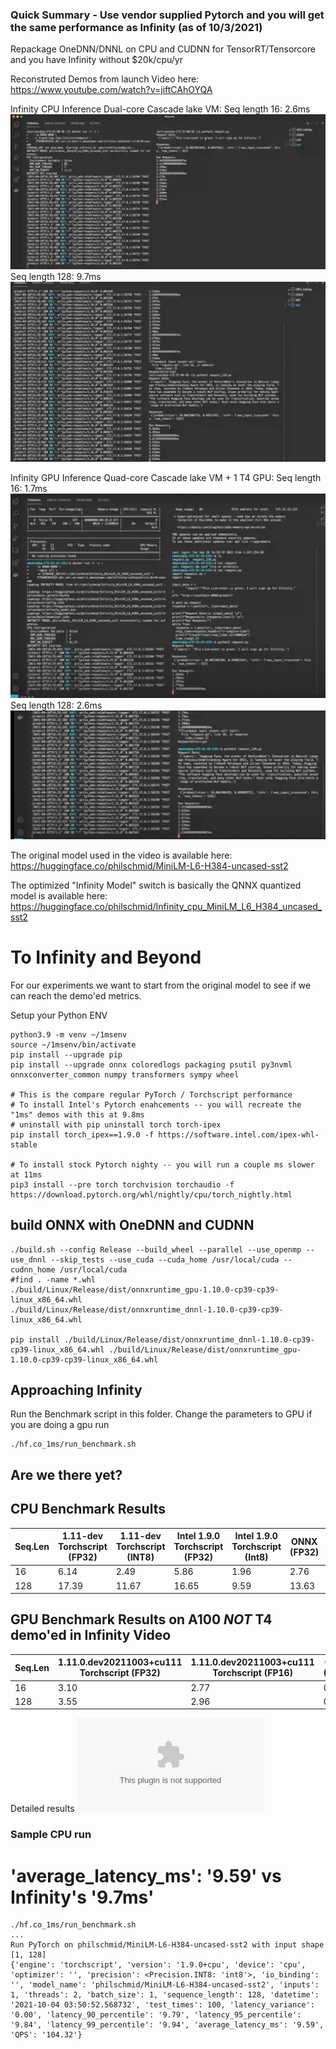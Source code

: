 
### Quick Summary - Use vendor supplied Pytorch and you will get the same performance as Infinity (as of 10/3/2021)
Repackage OneDNN/DNNL on CPU and CUDNN for TensorRT/Tensorcore and you have Infinity without $20k/cpu/yr


Reconstruted Demos from launch Video here: https://www.youtube.com/watch?v=jiftCAhOYQA

Infinity CPU Inference Dual-core Cascade lake VM:
Seq length 16:  2.6ms
![cpu 16](images/cpu_16_2_5ms.png)
Seq length 128:  9.7ms
![gpu 128](images/cpu_9_7ms.png)

Infinity GPU Inference Quad-core Cascade lake VM + 1 T4 GPU:
Seq length 16:  1.7ms
![cpu 16](images/gpu_16_1_7ms.png)
Seq length 128:  2.6ms
![gpu 128](images/gpu_128_2_6ms.png)


The original model used in the video is available here: https://huggingface.co/philschmid/MiniLM-L6-H384-uncased-sst2

The optimized "Infinity Model" switch is basically the QNNX quantized model is available here:
	https://huggingface.co/philschmid/Infinity_cpu_MiniLM_L6_H384_uncased_sst2

# To Infinity and Beyond
For our experiments we want to start from the original model to see if we can reach the demo'ed metrics. 

Setup your Python ENV
```
python3.9 -m venv ~/1msenv
source ~/1msenv/bin/activate
pip install --upgrade pip
pip install --upgrade onnx coloredlogs packaging psutil py3nvml onnxconverter_common numpy transformers sympy wheel

# This is the compare regular PyTorch / Torchscript performance
# To install Intel's Pytorch enahcements -- you will recreate the "1ms" demos with this at 9.8ms
# uninstall with pip uninstall torch torch-ipex
pip install torch_ipex==1.9.0 -f https://software.intel.com/ipex-whl-stable

# To install stock Pytorch nighty -- you will run a couple ms slower at 11ms
pip3 install --pre torch torchvision torchaudio -f https://download.pytorch.org/whl/nightly/cpu/torch_nightly.html

```

## build ONNX with OneDNN and CUDNN

```
./build.sh --config Release --build_wheel --parallel --use_openmp --use_dnnl --skip_tests --use_cuda --cuda_home /usr/local/cuda --cudnn_home /usr/local/cuda
#find . -name *.whl
./build/Linux/Release/dist/onnxruntime_gpu-1.10.0-cp39-cp39-linux_x86_64.whl
./build/Linux/Release/dist/onnxruntime_dnnl-1.10.0-cp39-cp39-linux_x86_64.whl

pip install ./build/Linux/Release/dist/onnxruntime_dnnl-1.10.0-cp39-cp39-linux_x86_64.whl ./build/Linux/Release/dist/onnxruntime_gpu-1.10.0-cp39-cp39-linux_x86_64.whl
```

## Approaching Infinity
Run the Benchmark script in this folder. Change the parameters to GPU if you are doing a gpu run

```
./hf.co_1ms/run_benchmark.sh
```

## Are we there yet? 

## CPU Benchmark Results

| Seq.Len |  1.11-dev Torchscript (FP32) | 1.11-dev Torchscript (INT8) | Intel 1.9.0 Torchscript (FP32) | Intel 1.9.0 Torchscript (Int8) | ONNX (FP32) | ONNX (Int8) |
|---------| ----------- | ----------- | ----------- | ----------- | ----------- | ----------- |
| 16 |6.14|2.49|5.86|1.96|2.76|1.24|
| 128 |17.39|11.67|16.65|9.59|13.63|7.48|

## GPU Benchmark Results on A100 *NOT* T4 demo'ed in Infinity Video

| Seq.Len |  1.11.0.dev20211003+cu111 Torchscript (FP32) | 1.11.0.dev20211003+cu111 Torchscript (FP16) | ONNX (FP32) | ONNX (FP16) |
|---------| ----------- | ----------- | ----------- | ----------- 
| 16 |3.10|2.77|0.81|0.83|
| 128 |3.55|2.96|0.74|0.97|

Detailed results ![here](result.csv)


### Sample CPU run

# 'average_latency_ms': '9.59'  vs Infinity's '9.7ms'

```
./hf.co_1ms/run_benchmark.sh
...
Run PyTorch on philschmid/MiniLM-L6-H384-uncased-sst2 with input shape [1, 128]
{'engine': 'torchscript', 'version': '1.9.0+cpu', 'device': 'cpu', 'optimizer': '', 'precision': <Precision.INT8: 'int8'>, 'io_binding': '', 'model_name': 'philschmid/MiniLM-L6-H384-uncased-sst2', 'inputs': 1, 'threads': 2, 'batch_size': 1, 'sequence_length': 128, 'datetime': '2021-10-04 03:50:52.568732', 'test_times': 100, 'latency_variance': '0.00', 'latency_90_percentile': '9.79', 'latency_95_percentile': '9.84', 'latency_99_percentile': '9.94', 'average_latency_ms': '9.59', 'QPS': '104.32'}
```


